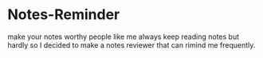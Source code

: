 # Notes-Reminder
make your notes worthy
people like me always keep reading notes but hardly so I decided to make a notes reviewer that can rimind me frequently.

